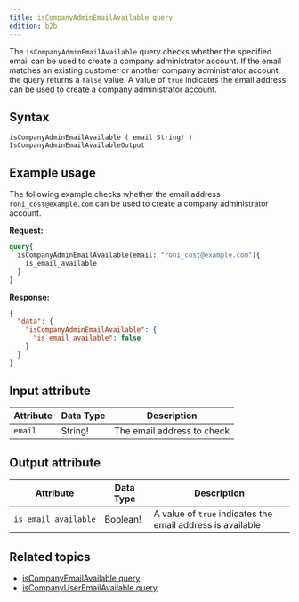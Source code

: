 ```yaml
---
title: isCompanyAdminEmailAvailable query
edition: b2b
---
```


The `isCompanyAdminEmailAvailable` query checks whether the specified email can be used to create a company administrator account. If the email matches an existing customer or another company administrator account, the query returns a `false` value. A value of `true` indicates the email address can be used to create a company administrator account.

## Syntax

`isCompanyAdminEmailAvailable ( email String! ) IsCompanyAdminEmailAvailableOutput`

## Example usage

The following example checks whether the email address `roni_cost@example.com` can be used to create a company administrator account.

**Request:**

```graphql
query{
  isCompanyAdminEmailAvailable(email: "roni_cost@example.com"){
    is_email_available
  }
}
```

**Response:**

```json
{
  "data": {
    "isCompanyAdminEmailAvailable": {
      "is_email_available": false
    }
  }
}
```

## Input attribute

Attribute |  Data Type | Description
--- | --- | ---
`email` | String! | The email address to check

## Output attribute

Attribute |  Data Type | Description
--- | --- | ---
`is_email_available` | Boolean! | A value of `true` indicates the email address is available

## Related topics

*  [isCompanyEmailAvailable query]({{page.baseurl}}/graphql/queries/is-company-email-available.html)
*  [isCompanyUserEmailAvailable query]({{page.baseurl}}/graphql/queries/is-company-user-email-available.html)
